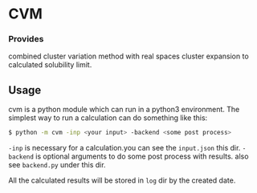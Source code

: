 CVM
===

### Provides ###
combined cluster variation method with real spaces cluster expansion to 
calculated solubility limit.

## Usage ##
cvm is a python module which can run in a python3 environment.
The simplest way to run a calculation can do something like this:
```bash
$ python -m cvm -inp <your input> -backend <some post process>
```
`-inp` is necessary for a calculation.you can see the `input.json` this dir.
`-backend` is optional arguments to do some post process with results. also see `backend.py` under this dir.

All the calculated results will be stored in `log` dir by the created date.